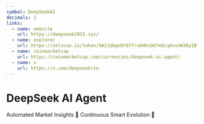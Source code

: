 ```yaml
---
symbol: DeepSeekAI
decimals: 2
links:
  - name: website
    url: https://deepseek2025.xyz/
  - name: explorer
    url: https://solscan.io/token/9A2jUbgoDY97fruKHXvDd7eQiq4xvnW3By1BfH1Bwn9Y
  - name: coinmarketcap
    url: https://coinmarketcap.com/currencies/deepseek-ai-agent/
  - name: x
    url: https://x.com/deepseekcto
---
```


# DeepSeek AI Agent

Automated Market Insights 🌊 Continuous Smart Evolution 🧠
